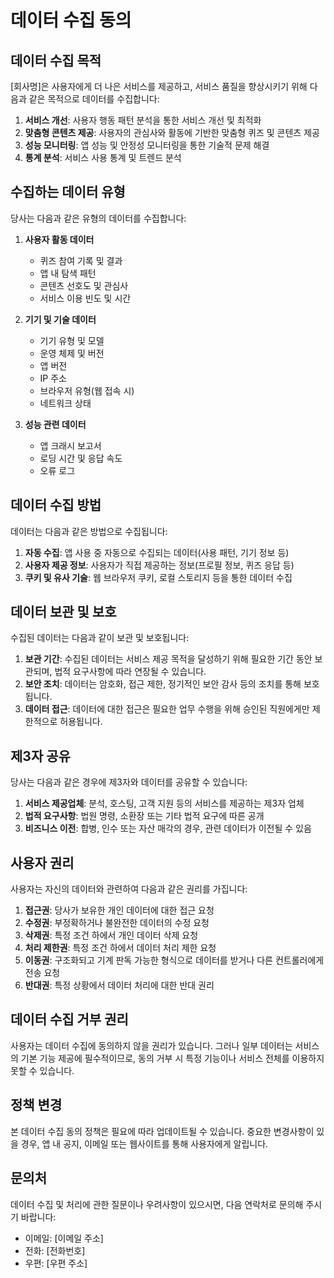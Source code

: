 # 데이터 수집 동의

## 데이터 수집 목적
[회사명]은 사용자에게 더 나은 서비스를 제공하고, 서비스 품질을 향상시키기 위해 다음과 같은 목적으로 데이터를 수집합니다:

1. **서비스 개선**: 사용자 행동 패턴 분석을 통한 서비스 개선 및 최적화
2. **맞춤형 콘텐츠 제공**: 사용자의 관심사와 활동에 기반한 맞춤형 퀴즈 및 콘텐츠 제공
3. **성능 모니터링**: 앱 성능 및 안정성 모니터링을 통한 기술적 문제 해결
4. **통계 분석**: 서비스 사용 통계 및 트렌드 분석

## 수집하는 데이터 유형
당사는 다음과 같은 유형의 데이터를 수집합니다:

1. **사용자 활동 데이터**
   - 퀴즈 참여 기록 및 결과
   - 앱 내 탐색 패턴
   - 콘텐츠 선호도 및 관심사
   - 서비스 이용 빈도 및 시간

2. **기기 및 기술 데이터**
   - 기기 유형 및 모델
   - 운영 체제 및 버전
   - 앱 버전
   - IP 주소
   - 브라우저 유형(웹 접속 시)
   - 네트워크 상태

3. **성능 관련 데이터**
   - 앱 크래시 보고서
   - 로딩 시간 및 응답 속도
   - 오류 로그

## 데이터 수집 방법
데이터는 다음과 같은 방법으로 수집됩니다:

1. **자동 수집**: 앱 사용 중 자동으로 수집되는 데이터(사용 패턴, 기기 정보 등)
2. **사용자 제공 정보**: 사용자가 직접 제공하는 정보(프로필 정보, 퀴즈 응답 등)
3. **쿠키 및 유사 기술**: 웹 브라우저 쿠키, 로컬 스토리지 등을 통한 데이터 수집

## 데이터 보관 및 보호
수집된 데이터는 다음과 같이 보관 및 보호됩니다:

1. **보관 기간**: 수집된 데이터는 서비스 제공 목적을 달성하기 위해 필요한 기간 동안 보관되며, 법적 요구사항에 따라 연장될 수 있습니다.
2. **보안 조치**: 데이터는 암호화, 접근 제한, 정기적인 보안 감사 등의 조치를 통해 보호됩니다.
3. **데이터 접근**: 데이터에 대한 접근은 필요한 업무 수행을 위해 승인된 직원에게만 제한적으로 허용됩니다.

## 제3자 공유
당사는 다음과 같은 경우에 제3자와 데이터를 공유할 수 있습니다:

1. **서비스 제공업체**: 분석, 호스팅, 고객 지원 등의 서비스를 제공하는 제3자 업체
2. **법적 요구사항**: 법원 명령, 소환장 또는 기타 법적 요구에 따른 공개
3. **비즈니스 이전**: 합병, 인수 또는 자산 매각의 경우, 관련 데이터가 이전될 수 있음

## 사용자 권리
사용자는 자신의 데이터와 관련하여 다음과 같은 권리를 가집니다:

1. **접근권**: 당사가 보유한 개인 데이터에 대한 접근 요청
2. **수정권**: 부정확하거나 불완전한 데이터의 수정 요청
3. **삭제권**: 특정 조건 하에서 개인 데이터 삭제 요청
4. **처리 제한권**: 특정 조건 하에서 데이터 처리 제한 요청
5. **이동권**: 구조화되고 기계 판독 가능한 형식으로 데이터를 받거나 다른 컨트롤러에게 전송 요청
6. **반대권**: 특정 상황에서 데이터 처리에 대한 반대 권리

## 데이터 수집 거부 권리
사용자는 데이터 수집에 동의하지 않을 권리가 있습니다. 그러나 일부 데이터는 서비스의 기본 기능 제공에 필수적이므로, 동의 거부 시 특정 기능이나 서비스 전체를 이용하지 못할 수 있습니다.

## 정책 변경
본 데이터 수집 동의 정책은 필요에 따라 업데이트될 수 있습니다. 중요한 변경사항이 있을 경우, 앱 내 공지, 이메일 또는 웹사이트를 통해 사용자에게 알립니다.

## 문의처
데이터 수집 및 처리에 관한 질문이나 우려사항이 있으시면, 다음 연락처로 문의해 주시기 바랍니다:

- 이메일: [이메일 주소]
- 전화: [전화번호]
- 우편: [우편 주소]
